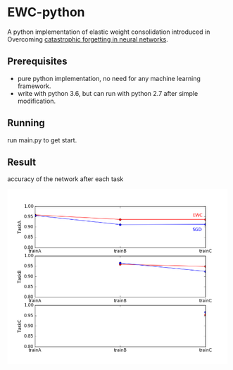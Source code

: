 # EWC-python
A python implementation of elastic weight consolidation introduced in Overcoming [catastrophic forgetting in neural networks](https://arxiv.org/abs/1612.00796).
## Prerequisites
* pure python implementation, no need for any machine learning framework.
* write with python 3.6, but can run with python 2.7 after simple modification.
## Running
run main.py to get start.
## Result
accuracy of the network after each task

<img src="https://github.com/dufengtong/EWC-python/blob/master/result.png" width="500">

